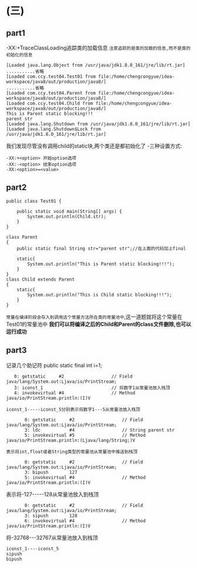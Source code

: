 # (三)
## part1
-XX:+TraceClassLoading追踪类的加载信息
`注意追踪的是类的加载的信息,而不是类的初始化的信息`
```
[Loaded java.lang.Object from /usr/java/jdk1.8.0_161/jre/lib/rt.jar]
...........省略
[Loaded com.ccy.test04.Test01 from file:/home/chengcongyue/idea-workspace/java8/out/production/java8/]
...........省略
[Loaded com.ccy.test04.Parent from file:/home/chengcongyue/idea-workspace/java8/out/production/java8/]
[Loaded com.ccy.test04.Child from file:/home/chengcongyue/idea-workspace/java8/out/production/java8/]
This is Parent static blocking!!!
parent str
[Loaded java.lang.Shutdown from /usr/java/jdk1.8.0_161/jre/lib/rt.jar]
[Loaded java.lang.Shutdown$Lock from /usr/java/jdk1.8.0_161/jre/lib/rt.jar]
```
我们发现尽管没有调用child的static块,两个类还是都初始化了
-三种设置方式:
```
-XX:+<option> 开始option选项
-XX:-<option> 结束option选项
-XX:<option>=<value>
```
## part2
```
public class Test01 {

    public static void main(String[] args) {
        System.out.println(Child.str);
    }
}

class Parent
{
    public static final String str="parent str";//在上面的代码加上final

    static{
        System.out.println("This is Parent static blocking!!!");
    }
}
class Child extends Parent
{
    static{
        System.out.println("This is Child static blocking!!!");
    }
}
```
`常量在编译阶段会存入到调用这个常量方法所在类的常量池中`,这一道题就将这个常量在Test01的常量池中
**我们可以将编译之后的Child和Parent的class文件删除,也可以运行成功**
## part3
记录几个助记符
public static final int i=1;
```
   0: getstatic     #2                  // Field java/lang/System.out:Ljava/io/PrintStream;
   3: iconst_1                          // 将数字1从常量池放入栈顶
   4: invokevirtual #4                  // Method java/io/PrintStream.println:(I)V
```
`iconst_1-----iconst_5分别表示将数字1---5从常量池放入栈顶`
```
       0: getstatic     #2                  // Field java/lang/System.out:Ljava/io/PrintStream;
       3: ldc           #4                  // String parent str
       5: invokevirtual #5                  // Method java/io/PrintStream.println:(Ljava/lang/String;)V

```
`表示将int,float或者String类型的常量池从常量池中推送到栈顶`
```
       0: getstatic     #2                  // Field java/lang/System.out:Ljava/io/PrintStream;
       3: bipush        127
       5: invokevirtual #4                  // Method java/io/PrintStream.println:(I)V
```
表示将-127-----128从常量池放入到栈顶
```
       0: getstatic     #2                  // Field java/lang/System.out:Ljava/io/PrintStream;
       3: sipush        128
       6: invokevirtual #4                  // Method java/io/PrintStream.println:(I)V
```
将-32768---32767从常量池放入到栈顶
```
iconst_1----iconst_5
sipush
bipush
```